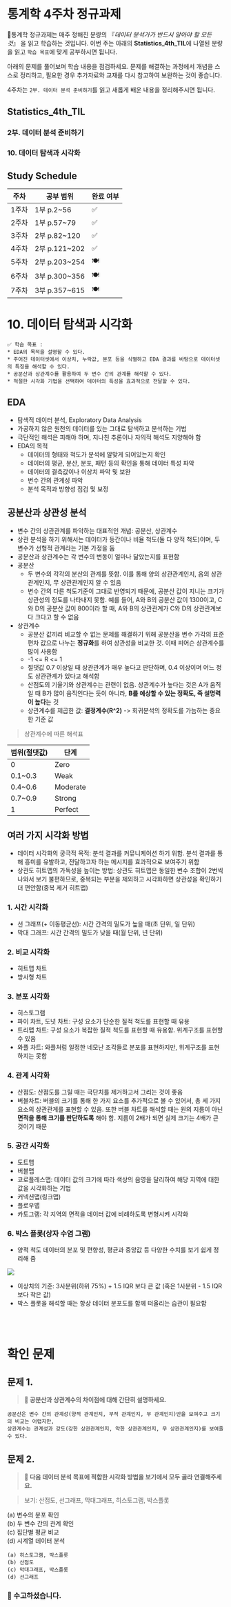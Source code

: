 # 통계학 4주차 정규과제

📌통계학 정규과제는 매주 정해진 분량의 『*데이터 분석가가 반드시 알아야 할 모든 것*』 을 읽고 학습하는 것입니다. 이번 주는 아래의 **Statistics_4th_TIL**에 나열된 분량을 읽고 `학습 목표`에 맞게 공부하시면 됩니다.

아래의 문제를 풀어보며 학습 내용을 점검하세요. 문제를 해결하는 과정에서 개념을 스스로 정리하고, 필요한 경우 추가자료와 교재를 다시 참고하여 보완하는 것이 좋습니다.

4주차는 `2부. 데이터 분석 준비하기`를 읽고 새롭게 배운 내용을 정리해주시면 됩니다.


## Statistics_4th_TIL

### 2부. 데이터 분석 준비하기
### 10. 데이터 탐색과 시각화



## Study Schedule

|주차 | 공부 범위     | 완료 여부 |
|----|----------------|----------|
|1주차| 1부 p.2~56     | ✅      |
|2주차| 1부 p.57~79    | ✅      | 
|3주차| 2부 p.82~120   | ✅      | 
|4주차| 2부 p.121~202  | ✅      | 
|5주차| 2부 p.203~254  | 🍽️      | 
|6주차| 3부 p.300~356  | 🍽️      | 
|7주차| 3부 p.357~615  | 🍽️      | 

<!-- 여기까진 그대로 둬 주세요-->

# 10. 데이터 탐색과 시각화

```
✅ 학습 목표 :
* EDA의 목적을 설명할 수 있다.
* 주어진 데이터셋에서 이상치, 누락값, 분포 등을 식별하고 EDA 결과를 바탕으로 데이터셋의 특징을 해석할 수 있다.
* 공분산과 상관계수를 활용하여 두 변수 간의 관계를 해석할 수 있다.
* 적절한 시각화 기법을 선택하여 데이터의 특성을 효과적으로 전달할 수 있다.
```
<!-- 새롭게 배운 내용을 자유롭게 정리해주세요.-->

## EDA
- 탐색적 데이터 분석, Exploratory Data Analysis
- 가공하지 않은 원천의 데이터를 있는 그대로 탐색하고 분석하는 기법
- 극단적인 해석은 피해야 하며, 지나친 추론이나 자의적 해석도 지양해야 함
- EDA의 목적
    - 데이터의 형태와 척도가 분석에 알맞게 되어있는지 확인
    - 데이터의 평균, 분산, 분포, 패턴 등의 확인을 통해 데이터 특성 파악
    - 데이터의 결측값이나 이상치 파악 및 보완
    - 변수 간의 관계성 파악
    - 분석 목적과 방향성 점검 및 보정

## 공분산과 상관성 분석
- 변수 간의 상관관계를 파악하는 대표적인 개념: 공분산, 상관계수
- 상관 분석을 하기 위해서는 데이터가 등간이나 비율 척도(둘 다 양적 척도)이며, 두 변수가 선형적 관계라는 기본 가정을 둠
- 공분산과 상관계수는 각 변수의 변동이 얼마나 닮았는지를 표현함
- 공분산
    - 두 변수의 각각의 분산의 관계를 뜻함. 이를 통해 양의 상관관계인지, 음의 상관관계인지, 무 상관관계인지 알 수 있음
    - 변수 간의 다른 척도기준이 그대로 반영되기 때문에, 공분산 값이 지니는 크기가 상관성의 정도를 나타내지 못함. 예를 들어, A와 B의 공분산 값이 1300이고, C와 D의 공분산 값이 800이라 할 때, A와 B의 상관관계가 C와 D의 상관관계보다 크다고 할 수 없음
- 상관계수
    - 공분산 값끼리 비교할 수 없는 문제를 해결하기 위해 공분산을 변수 가각의 표준편차 값으로 나누는 **정규화**를 하여 상관성을 비교한 것. 이때 피어슨 상관계수를 많이 사용함
    - -1 <= R <= 1
    - 절댓값 0.7 이상일 때 상관관계가 매우 높다고 판단하며, 0.4 이상이며 어느 정도 상관관계가 있다고 해석함
    - 산점도의 기울기와 상관계수는 관련이 없음. 상관계수가 높다는 것은 A가 움직일 때 B가 많이 움직인다는 듯이 아니라, **B를 예상할 수 있는 정확도, 즉 설명력이 높다**는 것
    - 상관계수를 제곱한 값: **결정계수(R^2)** -> 회귀분석의 정확도를 가늠하는 중요한 기준 값

> 상관계수에 따른 해석표

|범위(절댓값)|단계|
|---|---|
|0|Zero|
|0.1~0.3|Weak|
|0.4~0.6|Moderate|
|0.7~0.9|Strong|
|1|Perfect|

## 여러 가지 시각화 방법
- 데이터 시각화의 궁극적 목적: 분석 결과를 커뮤니케이션 하기 위함. 분석 결과를 통해 흥미를 유발하고, 전달하고자 하는 메시지를 효과적으로 보여주기 위함
- 상관도 히트맵의 가독성을 높이는 방법: 상관도 히트맵은 동일한 변수 조합이 2번씩 나와서 보기 불편하므로, 중복되는 부분을 제외하고 시각화하면 상관성을 확인하기 더 편안함(중복 제거 히트맵)
### 1. 시간 시각화
- 선 그래프(+ 이동평균선): 시간 간격의 밀도가 높을 때(초 단위, 일 단위)
- 막대 그래프: 시간 간격의 밀도가 낮을 때(월 단위, 년 단위)
### 2. 비교 시각화
- 히트맵 차트
- 방사형 차트
### 3. 분포 시각화
- 히스토그램
- 파이 차트, 도넛 차트: 구성 요소가 단순한 질적 척도를 표현할 때 유용
- 트리맵 차트: 구성 요소가 복잡한 질적 척도를 표현할 때 유용함. 위계구조를 표현할 수 있음
- 와플 차트: 와플처럼 일정한 네모난 조각들로 분포를 표현하지만, 위계구조를 표현하지는 못함
### 4. 관계 시각화
- 산점도: 산점도를 그릴 때는 극단치를 제거하고서 그리는 것이 좋음
- 버블차트: 버블의 크기를 통해 한 가지 요소를 추가적으로 볼 수 있어서, 총 세 가지 요소의 상관관계를 표현할 수 있음. 또한 버블 차트를 해석할 때는 원의 지름이 아닌 **면적을 통해 크기를 판단하도록** 해야 함. 지름이 2배가 되면 실제 크기는 4배가 큰 것이기 때문
### 5. 공간 시각화
- 도트맵
- 버블맵
- 코로플레스맵: 데이터 값의 크기에 따라 색상의 음영을 달리하여 해당 지역에 대한 값을 시각화하는 기법
- 커넥션맵(링크맵)
- 플로우맵
- 카토그램: 각 지역의 면적을 데이터 값에 비례하도록 변형시켜 시각화
### 6. 박스 플롯(상자 수염 그램)
- 양적 척도 데이터의 분포 및 편향성, 평균과 중앙값 등 다양한 수치를 보기 쉽게 정리해 줌

![](https://github.com/bird-one-00/25-1_STATISTICS_Assignment/blob/main/img/%EC%8A%A4%ED%81%AC%EB%A6%B0%EC%83%B7%202025-02-10%20135451.png)

- 이상치의 기준: 3사분위(하위 75%) + 1.5 IQR 보다 큰 값 (혹은 1사분위 - 1.5 IQR 보다 작은 값)
- 박스 플롯을 해석할 때는 항상 데이터 분포도를 함께 떠올리는 습관이 필요함



<br>
<br>

# 확인 문제

## 문제 1.
> **🧚 공분산과 상관계수의 차이점에 대해 간단히 설명하세요.**

```
공분산은 변수 간의 관계성(양적 관계인지, 부적 관계인지, 무 관계인지)만을 보여주고 크기의 비교는 어렵지만,
상관계수는 관계성과 강도(강한 상관관계인지, 약한 상관관계인지, 무 상관관계인지)를 보여줄 수 있다.
```

## 문제 2.
> **🧚 다음 데이터 분석 목표에 적합한 시각화 방법을 보기에서 모두 골라 연결해주세요.**

> 보기: 산점도, 선그래프, 막대그래프, 히스토그램, 박스플롯

(a) 변수의 분포 확인   
(b) 두 변수 간의 관계 확인   
(c) 집단별 평균 비교   
(d) 시계열 데이터 분석

<!--중복 가능-->

```
(a) 히스토그램, 박스플롯
(b) 산점도
(c) 막대그래프, 박스플롯
(d) 선그래프
```


### 🎉 수고하셨습니다.